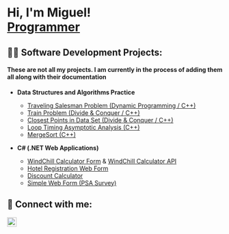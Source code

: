 <h1>Hi, I'm Miguel! <br/><a href="https://github.com/Mluna111">Programmer</a></h1>

<h2>👨‍💻 Software Development Projects:</h2>

<h4>These are not all my projects. I am currently in the process of adding them all along with their documentation</h4>

- <b>Data Structures and Algorithms Practice</b>
  - [Traveling Salesman Problem (Dynamic Programming / C++)](https://github.com/Mluna111/Traveling-Salesman-Problem-Dynamic-Programming-)
  - [Train Problem (Divide & Conquer / C++)](https://github.com/Mluna111/Train-Problem-Divide-and-Conquer)
  - [Closest Points in Data Set (Divide & Conquer / C++)](https://github.com/Mluna111/Closest-Points-Devide-and-Conquer-)
  - [Loop Timing Asymptotic Analysis (C++)](https://github.com/Mluna111/Timing-Loops-Asymptotic-Analysis-)
  - [MergeSort (C++)](https://github.com/Mluna111/MergeSort)

- <b>C# (.NET Web Applications)</b>
  - [WindChill Calculator Form](https://github.com/Mluna111/WindChill-Calculator-Form) & [WindChill Calculator API](https://github.com/Mluna111/WindChill-Calculator-API)
  - [Hotel Registration Web Form](https://github.com/Mluna111/Hotel-Reservations-Form)
  - [Discount Calculator](https://github.com/Mluna111/Discount-Calcuator)
  - [Simple Web Form (PSA Survey)](https://github.com/Mluna111/PSCA-Annual-Sruvey)

<h2> 🤳 Connect with me:</h2>

[<img align="left" alt="JoshMadakor | LinkedIn" width="22px" src="https://cdn.jsdelivr.net/npm/simple-icons@v3/icons/linkedin.svg" />][linkedin]

[linkedin]: https://www.linkedin.com/in/miguel-luna-aa0987261/

<!--
**joshmadakor1/joshmadakor1** is a ✨ _special_ ✨ repository because its `README.md` (this file) appears on your GitHub profile.

Here are some ideas to get you started:

- 🔭 I’m currently working on ...
- 🌱 I’m currently learning ...
- 👯 I’m looking to collaborate on ...
- 🤔 I’m looking for help with ...
- 💬 Ask me about ...
- 📫 How to reach me: ...
- 😄 Pronouns: ...
- ⚡ Fun fact: ...
-->
